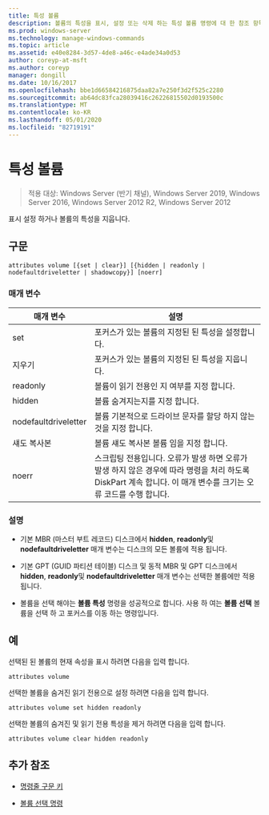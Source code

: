 ```yaml
---
title: 특성 볼륨
description: 볼륨의 특성을 표시, 설정 또는 삭제 하는 특성 볼륨 명령에 대 한 참조 항목입니다.
ms.prod: windows-server
ms.technology: manage-windows-commands
ms.topic: article
ms.assetid: e40e8284-3d57-4de8-a46c-e4ade34a0d53
author: coreyp-at-msft
ms.author: coreyp
manager: dongill
ms.date: 10/16/2017
ms.openlocfilehash: bbe1d66584216875daa82a7e250f3d2f525c2280
ms.sourcegitcommit: ab64dc83fca28039416c26226815502d0193500c
ms.translationtype: MT
ms.contentlocale: ko-KR
ms.lasthandoff: 05/01/2020
ms.locfileid: "82719191"
---
```

# <a name="attributes-volume"></a>특성 볼륨

> 적용 대상: Windows Server (반기 채널), Windows Server 2019, Windows Server 2016, Windows Server 2012 R2, Windows Server 2012

표시 설정 하거나 볼륨의 특성을 지웁니다.

## <a name="syntax"></a>구문  

```
attributes volume [{set | clear}] [{hidden | readonly | nodefaultdriveletter | shadowcopy}] [noerr]  
```  
  
### <a name="parameters"></a>매개 변수  
  
| 매개 변수 | 설명 |  
| ------- | -------- |  
| set | 포커스가 있는 볼륨의 지정된 된 특성을 설정합니다. |  
| 지우기 | 포커스가 있는 볼륨의 지정된 된 특성을 지웁니다. |  
| readonly | 볼륨이 읽기 전용인 지 여부를 지정 합니다. |  
| hidden | 볼륨 숨겨지는지를 지정 합니다. |  
| nodefaultdriveletter | 볼륨 기본적으로 드라이브 문자를 할당 하지 않는 것을 지정 합니다. |  
| 섀도 복사본 | 볼륨 섀도 복사본 볼륨 임을 지정 합니다. |  
| noerr | 스크립팅 전용입니다. 오류가 발생 하면 오류가 발생 하지 않은 경우에 따라 명령을 처리 하도록 DiskPart 계속 합니다. 이 매개 변수를 크기는 오류 코드를 수행 합니다. |  
  
### <a name="remarks"></a>설명  
  
- 기본 MBR (마스터 부트 레코드) 디스크에서 **hidden**, **readonly**및 **nodefaultdriveletter** 매개 변수는 디스크의 모든 볼륨에 적용 됩니다.  
  
- 기본 GPT (GUID 파티션 테이블) 디스크 및 동적 MBR 및 GPT 디스크에서 **hidden**, **readonly**및 **nodefaultdriveletter** 매개 변수는 선택한 볼륨에만 적용 됩니다.  
  
- 볼륨을 선택 해야는 **볼륨 특성** 명령을 성공적으로 합니다. 사용 하 여는 **볼륨 선택** 볼륨을 선택 하 고 포커스를 이동 하는 명령입니다.  
  
## <a name="examples"></a>예

선택된 된 볼륨의 현재 속성을 표시 하려면 다음을 입력 합니다.  
  
```
attributes volume  
```  
  
선택한 볼륨을 숨겨진 읽기 전용으로 설정 하려면 다음을 입력 합니다.  
  
```
attributes volume set hidden readonly  
```  
  
선택한 볼륨의 숨겨진 및 읽기 전용 특성을 제거 하려면 다음을 입력 합니다.  
  
```
attributes volume clear hidden readonly  
```  
  
## <a name="additional-references"></a>추가 참조  

- [명령줄 구문 키](command-line-syntax-key.md)

- [볼륨 선택 명령](select-volume.md)
